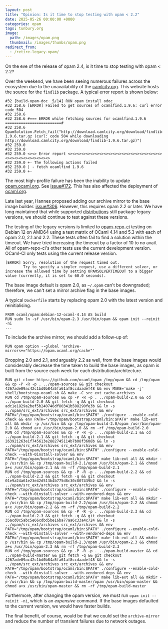 ```yaml
---
layout: post
title: "Opinion: Is it time to stop testing with opam < 2.2"
date: 2025-05-26 00:00:00 +0000
categories: opam
tags: tunbury.org
image:
  path: /images/opam.png
  thumbnail: /images/thumbs/opam.png
redirect_from:
  - /retire-legacy-opam/
---
```


On the eve of the release of opam 2.4, is it time to stop testing with opam < 2.2?

Over the weekend, we have been seeing numerous failures across the ecosystem due to the unavailability of the [camlcity.org](http://camlcity.org). This website hosts the source for the `findlib` package. A typical error report is shown below:

```
#32 [build-opam-doc  5/14] RUN opam install odoc
#32 258.6 [ERROR] Failed to get sources of ocamlfind.1.9.6: curl error code 504
#32 258.6
#32 258.6 #=== ERROR while fetching sources for ocamlfind.1.9.6 =========================#
#32 258.6 OpamSolution.Fetch_fail("http://download.camlcity.org/download/findlib-1.9.6.tar.gz (curl: code 504 while downloading http://download.camlcity.org/download/findlib-1.9.6.tar.gz)")
#32 259.0
#32 259.0
#32 259.0 <><> Error report <><><><><><><><><><><><><><><><><><><><><><><><><><><><><><><>
#32 259.0 +- The following actions failed
#32 259.0 | - fetch ocamlfind 1.9.6
#32 259.0 +-
```

The most high-profile failure has been the inability to update [opam.ocaml.org](https://opam.ocaml.org).  See [issue#172](https://github.com/ocaml/infrastructure/issues/172). This has also affected the deployment of [ocaml.org](https://ocaml.org).

Late last year, Hannes proposed adding our archive mirror to the base image builder. [issue#306](https://github.com/ocurrent/docker-base-images/issues/306). However, this requires opam 2.2 or later. We have long maintained that while supported [distributions](https://repology.org/project/opam/versions) still package legacy versions, we should continue to test against these versions.

The testing of the legacy versions is limited to [opam-repo-ci](https://opam.ci.ocaml.org) testing on Debian 12 on AMD64 using a test matrix of OCaml 4.14 and 5.3 with each of opam 2.0, 2.1 and 2.2. These tests often fail to find a solution within the timeout. We have tried increasing the timeout by a factor of 10 to no avail. All of opam-repo-ci's other tests use the current development version. OCaml-CI only tests using the current release version.

```
[ERROR] Sorry, resolution of the request timed out.
        Try to specify a simpler request, use a different solver, or increase the allowed time by setting OPAMSOLVERTIMEOUT to a bigger value (currently, it is set to 60.0 seconds).
```

The base image default is opam 2.0, as `~/.opam` can't be downgraded; therefore, we can't set a mirror archive flag in the base images.

A typical `Dockerfile` starts by replacing opam 2.0 with the latest version and reinitialising.

```
FROM ocaml/opam:debian-12-ocaml-4.14 AS build
RUN sudo ln -sf /usr/bin/opam-2.3 /usr/bin/opam && opam init --reinit -ni
...
```

To include the archive mirror, we should add a follow-up of:

```
RUN opam option --global 'archive-mirrors+="https://opam.ocaml.org/cache"'
```

Dropping 2.0 and 2.1, and arguably 2.2 as well, from the base images would considerably decrease the time taken to build the base images, as opam is built from the source each week for each distribution/architecture.

```
RUN git clone https://github.com/ocaml/opam /tmp/opam && cd /tmp/opam && cp -P -R -p . ../opam-sources && git checkout 4267ade09ac42c1bd0b84a5fa61af8ccdaadef48 && env MAKE='make -j' shell/bootstrap-ocaml.sh && make -C src_ext cache-archives
RUN cd /tmp/opam-sources && cp -P -R -p . ../opam-build-2.0 && cd ../opam-build-2.0 && git fetch -q && git checkout adc1e1829a2bef5b240746df80341b508290fe3b && ln -s ../opam/src_ext/archives src_ext/archives && env PATH="/tmp/opam/bootstrap/ocaml/bin:$PATH" ./configure --enable-cold-check && env PATH="/tmp/opam/bootstrap/ocaml/bin:$PATH" make lib-ext all && mkdir -p /usr/bin && cp /tmp/opam-build-2.0/opam /usr/bin/opam-2.0 && chmod a+x /usr/bin/opam-2.0 && rm -rf /tmp/opam-build-2.0
RUN cd /tmp/opam-sources && cp -P -R -p . ../opam-build-2.1 && cd ../opam-build-2.1 && git fetch -q && git checkout 263921263e1f745613e2882745114b7b08f3608b && ln -s ../opam/src_ext/archives src_ext/archives && env PATH="/tmp/opam/bootstrap/ocaml/bin:$PATH" ./configure --enable-cold-check --with-0install-solver && env PATH="/tmp/opam/bootstrap/ocaml/bin:$PATH" make lib-ext all && mkdir -p /usr/bin && cp /tmp/opam-build-2.1/opam /usr/bin/opam-2.1 && chmod a+x /usr/bin/opam-2.1 && rm -rf /tmp/opam-build-2.1
RUN cd /tmp/opam-sources && cp -P -R -p . ../opam-build-2.2 && cd ../opam-build-2.2 && git fetch -q && git checkout 01e9a24a61e23e42d513b4b775d8c30c807439b2 && ln -s ../opam/src_ext/archives src_ext/archives && env PATH="/tmp/opam/bootstrap/ocaml/bin:$PATH" ./configure --enable-cold-check --with-0install-solver --with-vendored-deps && env PATH="/tmp/opam/bootstrap/ocaml/bin:$PATH" make lib-ext all && mkdir -p /usr/bin && cp /tmp/opam-build-2.2/opam /usr/bin/opam-2.2 && chmod a+x /usr/bin/opam-2.2 && rm -rf /tmp/opam-build-2.2
RUN cd /tmp/opam-sources && cp -P -R -p . ../opam-build-2.3 && cd ../opam-build-2.3 && git fetch -q && git checkout 35acd0c5abc5e66cdbd5be16ba77aa6c33a4c724 && ln -s ../opam/src_ext/archives src_ext/archives && env PATH="/tmp/opam/bootstrap/ocaml/bin:$PATH" ./configure --enable-cold-check --with-0install-solver --with-vendored-deps && env PATH="/tmp/opam/bootstrap/ocaml/bin:$PATH" make lib-ext all && mkdir -p /usr/bin && cp /tmp/opam-build-2.3/opam /usr/bin/opam-2.3 && chmod a+x /usr/bin/opam-2.3 && rm -rf /tmp/opam-build-2.3
RUN cd /tmp/opam-sources && cp -P -R -p . ../opam-build-master && cd ../opam-build-master && git fetch -q && git checkout 4267ade09ac42c1bd0b84a5fa61af8ccdaadef48 && ln -s ../opam/src_ext/archives src_ext/archives && env PATH="/tmp/opam/bootstrap/ocaml/bin:$PATH" ./configure --enable-cold-check --with-0install-solver --with-vendored-deps && env PATH="/tmp/opam/bootstrap/ocaml/bin:$PATH" make lib-ext all && mkdir -p /usr/bin && cp /tmp/opam-build-master/opam /usr/bin/opam-master && chmod a+x /usr/bin/opam-master && rm -rf /tmp/opam-build-master
```

Furthermore, after changing the opam version, we must run `opam init --reinit -ni`, which is an _expensive_ command. If the base images defaulted to the current version, we would have faster builds.

The final benefit, of course, would be that we could set the `archive-mirror` and reduce the number of transient failures due to network outages.
